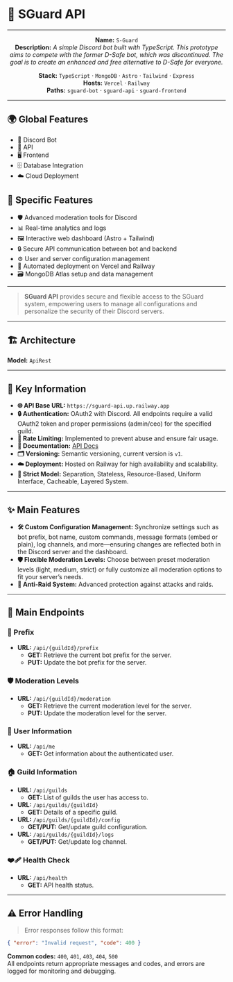 
# 🚦 SGuard API

---

<p align="center">
  <b>Name:</b> <code>S-Guard</code> <br>
  <b>Description:</b> <i>A simple Discord bot built with TypeScript. This prototype aims to compete with the former D-Safe bot, which was discontinued. The goal is to create an enhanced and free alternative to D-Safe for everyone.</i>
</p>

<p align="center">
  <b>Stack:</b> <code>TypeScript</code> · <code>MongoDB</code> · <code>Astro</code> · <code>Tailwind</code> · <code>Express</code> <br>
  <b>Hosts:</b> <code>Vercel</code> · <code>Railway</code> <br>
  <b>Paths:</b> <code>sguard-bot</code> · <code>sguard-api</code> · <code>sguard-frontend</code>
</p>

---

## 🌍 Global Features

- 🤖 Discord Bot
- 🔗 API
- 🖥️ Frontend
- 🗄️ Database Integration
- ☁️ Cloud Deployment

## 🎯 Specific Features

- 🛡️ Advanced moderation tools for Discord
- 📊 Real-time analytics and logs
- 🖼️ Interactive web dashboard (Astro + Tailwind)
- 🔒 Secure API communication between bot and backend
- ⚙️ User and server configuration management
- 🚀 Automated deployment on Vercel and Railway
- 🗃️ MongoDB Atlas setup and data management

---

> **SGuard API** provides secure and flexible access to the SGuard system, empowering users to manage all configurations and personalize the security of their Discord servers.

---

## 🏗️ Architecture
**Model:** `ApiRest`

---

## 📌 Key Information

- **🌐 API Base URL:** `https://sguard-api.up.railway.app`
- **🔒 Authentication:** OAuth2 with Discord. All endpoints require a valid OAuth2 token and proper permissions (admin/ceo) for the specified guild.
- **🚦 Rate Limiting:** Implemented to prevent abuse and ensure fair usage.
- **📄 Documentation:** [API Docs](https://docs.sguard.com/api)
- **🗂️ Versioning:** Semantic versioning, current version is `v1`.
- **☁️ Deployment:** Hosted on Railway for high availability and scalability.
- **🧩 Strict Model:** Separation, Stateless, Resource-Based, Uniform Interface, Cacheable, Layered System.

---

## ✨ Main Features

- **🛠️ Custom Configuration Management:** Synchronize settings such as bot prefix, bot name, custom commands, message formats (embed or plain), log channels, and more—ensuring changes are reflected both in the Discord server and the dashboard.
- **🛡️ Flexible Moderation Levels:** Choose between preset moderation levels (light, medium, strict) or fully customize all moderation options to fit your server’s needs.
- **🚨 Anti-Raid System:** Advanced protection against attacks and raids.

---

## 🚀 Main Endpoints

### 🔑 Prefix
- **URL:** `/api/{guildId}/prefix`
  - **GET:** Retrieve the current bot prefix for the server.
  - **PUT:** Update the bot prefix for the server.

### 🛡️ Moderation Levels
- **URL:** `/api/{guildId}/moderation`
  - **GET:** Retrieve the current moderation level for the server.
  - **PUT:** Update the moderation level for the server.

### 👤 User Information
- **URL:** `/api/me`
  - **GET:** Get information about the authenticated user.

### 🏠 Guild Information
- **URL:** `/api/guilds`
  - **GET:** List of guilds the user has access to.
- **URL:** `/api/guilds/{guildId}`
  - **GET:** Details of a specific guild.
- **URL:** `/api/guilds/{guildId}/config`
  - **GET/PUT:** Get/update guild configuration.
- **URL:** `/api/guilds/{guildId}/logs`
  - **GET/PUT:** Get/update log channel.

### ❤️‍🩹 Health Check
- **URL:** `/api/health`
  - **GET:** API health status.

---

## ⚠️ Error Handling
> Error responses follow this format:
```json
{ "error": "Invalid request", "code": 400 }
```
**Common codes:** `400`, `401`, `403`, `404`, `500`  
All endpoints return appropriate messages and codes, and errors are logged for monitoring and debugging.